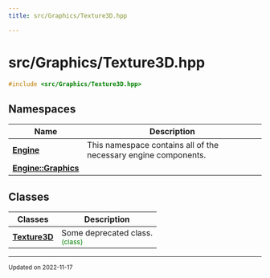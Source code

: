 ```yaml
---
title: src/Graphics/Texture3D.hpp

---
```


# src/Graphics/Texture3D.hpp




```cpp
#include <src/Graphics/Texture3D.hpp>
```

## Namespaces

| Name           | Description    |
| -------------- | -------------- |
| **[Engine](/namespaces/namespaceEngine.md)** | This namespace contains all of the necessary engine components.  |
| **[Engine::Graphics](/namespaces/namespaceEngine_1_1Graphics.md)** |  |

## Classes

| Classes        | Description    |
| -------------- | -------------- |
| **[Texture3D](/classes/classEngine_1_1Graphics_1_1Texture3D.md)** | Some deprecated class. <br> <sup><span style="color:green">(class)</span></sup> |






-------------------------------

<sub>Updated on 2022-11-17</sub>
